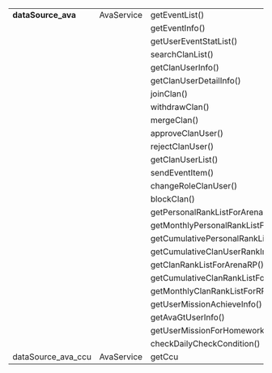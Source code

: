 
|  |  |  |
| ---- | ---- | ---- |
| **dataSource_ava** | AvaService | getEventList() |
|  |  | getEventInfo() |
|  |  | getUserEventStatList() |
|  |  | searchClanList() |
|  |  | getClanUserInfo() |
|  |  | getClanUserDetailInfo() |
|  |  | joinClan() |
|  |  | withdrawClan() |
|  |  | mergeClan() |
|  |  | approveClanUser() |
|  |  | rejectClanUser() |
|  |  | getClanUserList() |
|  |  | sendEventItem() |
|  |  | changeRoleClanUser() |
|  |  | blockClan() |
|  |  | getPersonalRankListForArenaRP() |
|  |  | getMonthlyPersonalRankListForExp() |
|  |  | getCumulativePersonalRankListForExp() |
|  |  | getCumulativeClanUserRankInfo() |
|  |  | getClanRankListForArenaRP() |
|  |  | getCumulativeClanRankListForRP() |
|  |  | getMonthlyClanRankListForRP() |
|  |  | getUserMissionAchieveInfo() |
|  |  | getAvaGtUserInfo() |
|  |  | getUserMissionForHomework() |
|  |  | checkDailyCheckCondition() |
| dataSource_ava_ccu | AvaService | getCcu |